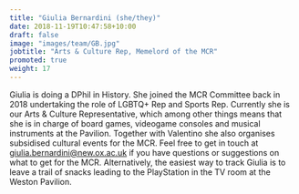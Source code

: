 ```yaml
---
title: "Giulia Bernardini (she/they)"
date: 2018-11-19T10:47:58+10:00
draft: false
image: "images/team/GB.jpg"
jobtitle: "Arts & Culture Rep, Memelord of the MCR"
promoted: true
weight: 17
---
```


Giulia is doing a DPhil in History. She joined the MCR Committee back in 2018 undertaking the role of LGBTQ+ Rep and Sports Rep. Currently she is our Arts & Culture Representative, which among other things means that she is in charge of board games, videogame consoles and musical instruments at the Pavilion. Together with Valentino she also organises subsidised cultural events for the MCR. Feel free to get in touch at giulia.bernardini@new.ox.ac.uk if you have questions or suggestions on what to get for the MCR. Alternatively, the easiest way to track Giulia is to leave a trail of snacks leading to the PlayStation in the TV room at the Weston Pavilion.
